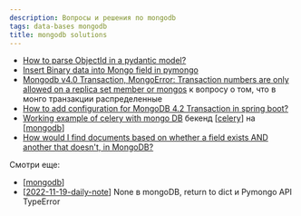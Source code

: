 ```yaml
---
description: Вопросы и решения по mongodb
tags: data-bases mongodb
title: mongodb solutions
---
```

- [How to parse ObjectId in a pydantic model?](https://stackoverflow.com/questions/59503461/how-to-parse-objectid-in-a-pydantic-model)
- [Insert Binary data into Mongo field in pymongo](https://stackoverflow.com/questions/18213544/insert-binary-data-into-mongo-field-in-pymongo)
- [Mongodb v4.0 Transaction, MongoError: Transaction numbers are only allowed on a replica set member or mongos](https://stackoverflow.com/questions/51461952/mongodb-v4-0-transaction-mongoerror-transaction-numbers-are-only-allowed-on-a) к вопросу о том, что в монго транзакции распределенные
- [How to add configuration for MongoDB 4.2 Transaction in spring boot?](https://stackoverflow.com/questions/61846280/how-to-add-configuration-for-mongodb-4-2-transaction-in-spring-boot)
- [Working example of celery with mongo DB](https://stackoverflow.com/questions/15740755/working-example-of-celery-with-mongo-db) бекенд [[celery]] на [[mongodb]]
- [How would I find documents based on whether a field exists AND another that doesn't, in MongoDB?](https://stackoverflow.com/questions/53943900/how-would-i-find-documents-based-on-whether-a-field-exists-and-another-that-does)

Смотри еще:

- [[mongodb]]
- [[2022-11-19-daily-note]] None в mongoDB, return to dict и Pymongo API TypeError

[//begin]: # "Autogenerated link references for markdown compatibility"
[celery]: celery "Celery"
[mongodb]: mongodb "MongoDB"
[2022-11-19-daily-note]: ../posts/2022-11-19-daily-note "Несколько вопросов о MongoDB и mongoengine"
[//end]: # "Autogenerated link references"